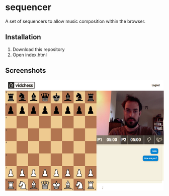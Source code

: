 # sequencer
A set of sequencers to allow music composition within the browser.

## Installation 
1. Download this repository
2. Open index.html

## Screenshots
<img src="https://raw.githubusercontent.com/theostavrides/vidchess/master/screenshots/room.png" 
     height="350px"/>
